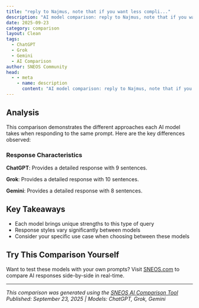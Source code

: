 ```yaml
---
title: "reply to Najmus, note that if you want less compli..."
description: "AI model comparison: reply to Najmus, note that if you want less complications then you need to specify it in your prompt..."
date: 2025-09-23
category: comparison
layout: Clean
tags:
  - ChatGPT
  - Grok
  - Gemini
  - AI Comparison
author: SNEOS Community
head:
  - - meta
    - name: description
      content: "AI model comparison: reply to Najmus, note that if you want less complications then you need to specify it in your prompts, communicate with ..."
---
```


<ChatComparison
  title="reply to Najmus, note that if you want less compli..."
  prompt="reply to Najmus, note that if you want less complications then you need to specify it in your prompts, communicate with AI not just stand on a side: With the increase of AI coding tools these verbose coding patterns are also becoming more visible. As per my observation all common models have a bias towards unnecessary complexity. Extra classes, functions and code blocks that don’t actually add value.&#10;&#10;Developers often write this type of code to make their code look “enterprise-grade” or to tick a box in their team’s coding patterns. Since AI coding tools are trained on tons of such code bases, it ends up copying and spreading it.&#10;&#10;Fellow vibe coders and professional developers, there’s nothing wrong with using these AI coding tools but don’t fall in the trap of elegance over simplicity. Don’t over-engineer. Always stick to first principles. Always question why a given practice is being applied, and adopt it only if it truly solves a problem for you."
  :responses='{
    "ChatGPT": "Hi Najmus,\n\nIf you want to avoid unnecessary complications, it\u2019s crucial to clearly specify that in your prompts when working with AI. Communication is key\u2014don\u2019t just stand on the sidelines expecting simpler outputs; guide the AI by being explicit about your preferences.\n\nWith the rise of AI coding tools, verbose and overly complex coding patterns have become more common. From what I\u2019ve observed, most popular AI models tend to favor adding extra classes, functions, and code blocks that don\u2019t necessarily add value. This usually stems from the training data filled with \u201Centerprise-grade\u201D style code, where developers sometimes over-engineer just to meet perceived standards or team conventions.\n\nTo all fellow vibe coders and professionals\u2014using AI coding tools is great, but be cautious not to sacrifice simplicity for elegance. Avoid over-engineering your solutions. Always return to first principles, critically evaluate why a practice is being suggested, and adopt it only if it truly addresses a problem or improves your codebase.\n\nKeep it simple and intentional!\n\nBest,  \n[Your Name]",
    "Grok": "Hey Najmus, I completely agree with your observations about the tendency of AI coding tools to lean toward unnecessary complexity. You\u0027re spot on about how these tools, trained on vast codebases often filled with over-engineered patterns, replicate verbose structures like extra classes or functions that don\u0027t add real value. It\u2019s a reflection of the \u0022enterprise-grade\u0022 mindset some developers adopt to meet perceived standards rather than focusing on practicality.\n\nYour advice to stick to first principles and prioritize simplicity over elegance is crucial. It\u2019s a reminder that we, as developers, need to actively guide AI tools rather than passively accepting their output. I\u2019ve found that being explicit in prompts\u2014like specifying a preference for minimalistic, straightforward code\u2014can help steer the AI away from overcomplicating things. It\u2019s all about communicating intent clearly and not just standing on the sidelines, as you mentioned.\n\nThanks for highlighting this. It\u2019s a great call to action for all of us to question every practice and ensure it genuinely solves a problem before adopting it. Let\u2019s keep the focus on building clean, effective solutions!",
    "Gemini": "Najmus, that\u0027s a really insightful point about the verbose coding patterns emerging from AI tools. I agree that these models often lean towards unnecessary complexity, generating extra code that doesn\u0027t really add value. It\u0027s like they\u0027re mimicking the \u0022enterprise-grade\u0022 style that some developers adopt, perhaps without fully understanding the underlying reasons.\n\nIt\u0027s important to remember that we need to communicate effectively with these AI tools, not just passively accept their output. If you want less complicated code, you have to specifically ask for it in your prompts. It\u0027s about guiding the AI towards simplicity and questioning the practices it suggests. Don\u0027t fall into the trap of over-engineering just because the AI suggests it! As you said, always stick to first principles and question why a given practice is being applied.\n"
  }'
  published-date="07:19"
/>

## Analysis

This comparison demonstrates the different approaches each AI model takes when responding to the same prompt. Here are the key differences observed:

### Response Characteristics

**ChatGPT**: Provides a detailed response with 9 sentences. 

**Grok**: Provides a detailed response with 10 sentences. 

**Gemini**: Provides a detailed response with 8 sentences. 

## Key Takeaways

- Each model brings unique strengths to this type of query
- Response styles vary significantly between models
- Consider your specific use case when choosing between these models

## Try This Comparison Yourself

Want to test these models with your own prompts? Visit [SNEOS.com](https://sneos.com) to compare AI responses side-by-side in real-time.

---

*This comparison was generated using the [SNEOS AI Comparison Tool](https://sneos.com)*
*Published: September 23, 2025 | Models: ChatGPT, Grok, Gemini*
